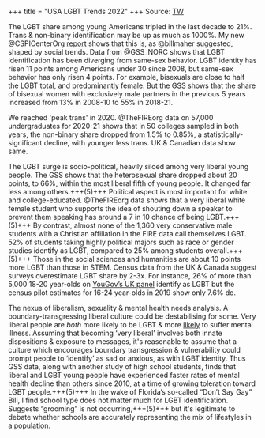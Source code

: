 +++
title = "USA LGBT Trends 2022"
+++
Source: [TW](https://threadreaderapp.com/thread/1531264150231470080.html)

The LGBT share among young Americans tripled in the last decade to 21%. Trans & non-binary identification may be up as much as 1000%. My new @CSPICenterOrg [report](https://cspicenter.org/reports/born-this-way-the-rise-of-lgbt-as-a-social-and-political-identity/) shows that this is, as @billmaher suggested, shaped by social trends. Data from @GSS_NORC shows that LGBT identification has been diverging from same-sex behavior. LGBT identity has risen 11 points among Americans under 30 since 2008, but same-sex behavior has only risen 4 points. For example, bisexuals are close to half the LGBT total, and predominantly female. But the GSS shows that the share of bisexual women with exclusively male partners in the previous 5 years increased from 13% in 2008-10 to 55% in 2018-21.

We reached 'peak trans' in 2020. @TheFIREorg data on 57,000 undergraduates for 2020-21 shows that in 50 colleges sampled in both years, the non-binary share dropped from 1.5% to 0.85%, a statistically-significant decline, with younger less trans. UK & Canadian data show same. 

The LGBT surge is socio-political, heavily siloed among very liberal young people. The GSS shows that the heterosexual share dropped about 20 points, to 66%, within the most liberal fifth of young people. It changed far less among others.+++(5)+++ Political aspect is most important for white and college-educated. @TheFIREorg data shows that a very liberal white female student who supports the idea of shouting down a speaker to prevent them speaking has around a 7 in 10 chance of being LGBT.+++(5)+++ By contrast, almost none of the 1,360 very conservative male students with a Christian affiliation in the FIRE data call themselves LGBT. 52% of students taking highly political majors such as race or gender studies identify as LGBT, compared to 25% among students overall.+++(5)+++ Those in the social sciences and humanities are about 10 points more LGBT than those in STEM. Census data from the UK & Canada suggest surveys overestimate LGBT share by 2-3x. For instance, 26% of more than 5,000 18-20 year-olds on [YouGov’s UK panel](https://www.ons.gov.uk/peoplepopulationandcommunity/culturalidentity/sexuality/bulletins/sexualidentityuk/2019#:~:text=An%20estimated%202.7%25%20of%20the,from%202.0%25%20to%202.5%25) identify as LGBT but the census pilot estimates for 16-24 year-olds in 2019 show only 7.6% do.

The nexus of liberalism, sexuality & mental health needs analysis. A boundary-transgressing liberal culture could be destabilising for some. Very liberal people are *both* more likely to be LGBT & more [likely](https://www.psychologytoday.com/gb/blog/unique-everybody-else/202103/personality-traits-mental-illness-and-ideology) to suffer mental illness. Assuming that becoming ‘very liberal’ involves both innate dispositions & exposure to messages, it's reasonable to assume that a culture which encourages boundary transgression & vulnerability could prompt people to ‘identify’ as sad or anxious, as with LGBT identity. Thus GSS data, along with another study of high school students, finds that liberal and LGBT young people have experienced faster rates of mental health decline than others since 2010, at a time of growing toleration toward LGBT people.+++(5)+++ In the wake of Florida’s so-called “Don’t Say Gay” Bill, I find school type does not matter much for LGBT identification. Suggests “grooming” is not occurring,+++(5)+++ but it's legitimate to debate whether schools are accurately representing the mix of lifestyles in a population.
